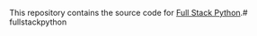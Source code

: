 This repository contains the source code for [Full Stack Python](https://www.fullstackpython.com/).# fullstackpython
